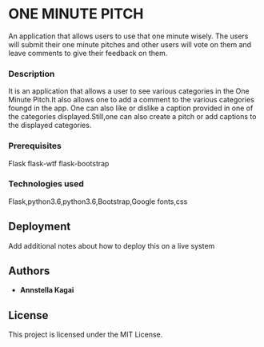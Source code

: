 # ONE MINUTE PITCH

 An application that allows users to use that one minute wisely. The users will submit their one minute pitches and other users will vote on them and leave comments to give their feedback on them.

### Description

It is an application that allows a user to see various categories in the One Minute Pitch.It also allows one to add a comment to the various categories foungd in the app.
One can also like or dislike a caption provided in one of the categories displayed.Still,one can also create a pitch or add captions to the displayed categories.


### Prerequisites

Flask
flask-wtf 
flask-bootstrap

### Technologies used

Flask,python3.6,python3.6,Bootstrap,Google fonts,css


## Deployment

Add additional notes about how to deploy this on a live system


## Authors

* **Annstella Kagai** 


## License

This project is licensed under the MIT License.

